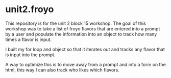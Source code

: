 # unit2.froyo

This repository is for the unit 2 block 15 workshop.  The goal of this workshop was to take a list of froyo flavors that are entered into a prompt by a user and populate the information into an object to track how many times a flavor is input.

I built my for loop and object so that it iterates out and tracks any flavor that is input into the prompt.

A way to optimize this is to move away from a prompt and into a form on the html, this way I can also track who likes which flavors.